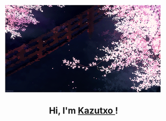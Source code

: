  <img src="https://github.com/kazutxo/kazutxo/blob/main/Sakura.gif" alt="sakura">
<h1 align="center">Hi, I'm <a href="https://github.com/kazutxo">Kazutxo <img src="" width="29px"></a>!</h1>
